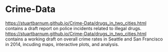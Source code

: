# Crime-Data

https://stuartbarnum.github.io/Crime-Data/drugs_in_two_cities.html contains a draft report on police incidents related to illegal drugs. https://stuartbarnum.github.io/Crime-Data/drugs_in_two_cities.html contains a working draft on overall crime rates in Seattle and San Francisco in 2014, incuding maps, interactive plots, and analysis. 
